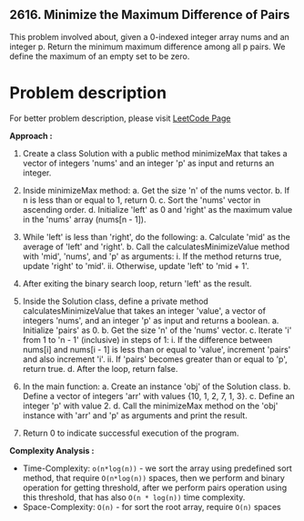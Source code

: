 ## 2616. Minimize the Maximum Difference of Pairs

This problem involved about, given a 0-indexed integer array nums and an integer p. Return the minimum maximum difference among all p pairs. We define the maximum of an empty set to be zero.

# Problem description

For better problem description, please visit [LeetCode Page](https://leetcode.com/problems/minimize-the-maximum-difference-of-pairs/description/)

**Approach :**<br/>

1. Create a class Solution with a public method minimizeMax that takes a vector of integers 'nums' and an integer 'p' as input and returns an integer.
2. Inside minimizeMax method:
   a. Get the size 'n' of the nums vector.
   b. If n is less than or equal to 1, return 0.
   c. Sort the 'nums' vector in ascending order.
   d. Initialize 'left' as 0 and 'right' as the maximum value in the 'nums' array (nums[n - 1]).

3. While 'left' is less than 'right', do the following:
   a. Calculate 'mid' as the average of 'left' and 'right'.
   b. Call the calculatesMinimizeValue method with 'mid', 'nums', and 'p' as arguments:
   i. If the method returns true, update 'right' to 'mid'.
   ii. Otherwise, update 'left' to 'mid + 1'.

4. After exiting the binary search loop, return 'left' as the result.

5. Inside the Solution class, define a private method calculatesMinimizeValue that takes an integer 'value', a vector of integers 'nums', and an integer 'p' as input and returns a boolean.
   a. Initialize 'pairs' as 0.
   b. Get the size 'n' of the 'nums' vector.
   c. Iterate 'i' from 1 to 'n - 1' (inclusive) in steps of 1:
   i. If the difference between nums[i] and nums[i - 1] is less than or equal to 'value', increment 'pairs' and also increment 'i'.
   ii. If 'pairs' becomes greater than or equal to 'p', return true.
   d. After the loop, return false.

6. In the main function:
   a. Create an instance 'obj' of the Solution class.
   b. Define a vector of integers 'arr' with values {10, 1, 2, 7, 1, 3}.
   c. Define an integer 'p' with value 2.
   d. Call the minimizeMax method on the 'obj' instance with 'arr' and 'p' as arguments and print the result.

7. Return 0 to indicate successful execution of the program.

**Complexity Analysis :**<br/>

-   Time-Complexity: `o(n*log(n))` - we sort the array using predefined sort method, that require `O(n*log(n))` spaces, then we perform and binary operation for getting threshold, after we perform pairs operation using this threshold, that has also `O(n * log(n))` time complexity.
-   Space-Complexity: `O(n)` - for sort the root array, require `O(n)` spaces
